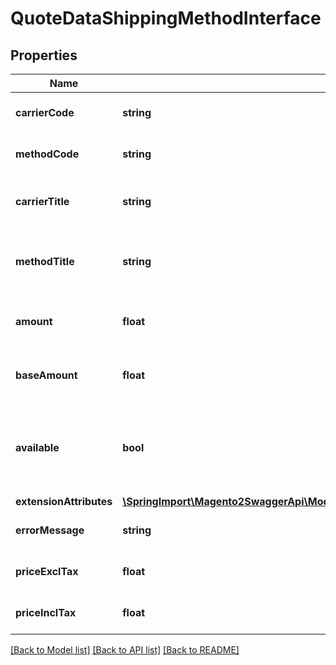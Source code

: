 # QuoteDataShippingMethodInterface

## Properties
Name | Type | Description | Notes
------------ | ------------- | ------------- | -------------
**carrierCode** | **string** | Shipping carrier code. | 
**methodCode** | **string** | Shipping method code. | 
**carrierTitle** | **string** | Shipping carrier title. Otherwise, null. | [optional] 
**methodTitle** | **string** | Shipping method title. Otherwise, null. | [optional] 
**amount** | **float** | Shipping amount in store currency. | 
**baseAmount** | **float** | Shipping amount in base currency. | 
**available** | **bool** | The value of the availability flag for the current shipping method. | 
**extensionAttributes** | [**\SpringImport\Magento2SwaggerApi\Model\QuoteDataShippingMethodExtensionInterface**](QuoteDataShippingMethodExtensionInterface.md) |  | [optional] 
**errorMessage** | **string** | Shipping Error message. | 
**priceExclTax** | **float** | Shipping price excl tax. | 
**priceInclTax** | **float** | Shipping price incl tax. | 

[[Back to Model list]](../README.md#documentation-for-models) [[Back to API list]](../README.md#documentation-for-api-endpoints) [[Back to README]](../README.md)


